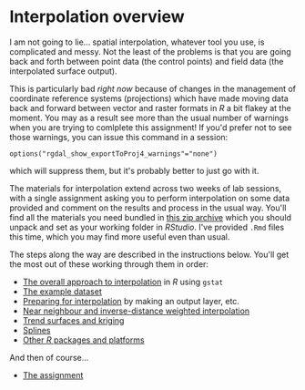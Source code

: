 # Interpolation overview
I am not going to lie... spatial interpolation, whatever tool you use, is complicated and messy. Not the least of the problems is that you are going back and forth between point data (the control points) and field data (the interpolated surface output).

This is particularly bad _right now_ because of changes in the management of coordinate reference systems (projections) which have made moving data back and forward between vector and raster formats in _R_ a bit flakey at the moment. You may as a result see more than the usual number of warnings when you are trying to comlplete this assignment! If you'd prefer not to see those warnings, you can issue this command in a session:

```
options("rgdal_show_exportToProj4_warnings"="none")
```

which will suppress them, but it's probably better to just go with it.

The materials for interpolation extend across two weeks of lab sessions, with a single assignment asking you to perform interpolation on some data provided and comment on the results and process in the usual way. You'll find all the materials you need bundled in [this zip archive](interpolation.zip?raw=true) which you should unpack and set as your working folder in *RStudio*. I've provided `.Rmd` files this time, which you may find more useful even than usual.

The steps along the way are described in the instructions below. You'll get the most out of these working through them in order:

+ [The overall approach to interpolation](01-overview-of-the-approach.md) in *R* using `gstat`
+ [The example dataset](02-example-dataset.md)
+ [Preparing for interpolation](03-preparing-for-interpolation.md) by making an output layer, etc.
+ [Near neighbour and inverse-distance weighted interpolation](04-nn-and-idw.md)
+ [Trend surfaces and kriging](05-trend-surfaces-and-kriging.md)
+ [Splines](06-splines.md)
+ [Other *R* packages and platforms](07-other-r-packages.md)

And then of course...

+ [The assignment](08-assignment-interpolation.md)
